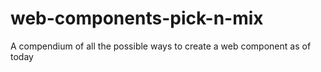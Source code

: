 # web-components-pick-n-mix
A compendium of all the possible ways to create a web component as of today


